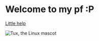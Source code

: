 # Welcome to my pf :P

[Little help](https://www.markdownguide.org/basic-syntax/ "hehe")

<!-- TODO: Show pic: -->

<!-- 
  Code here 
-->
![Tux, the Linux mascot](~/PIKUT0/fractal.png)
